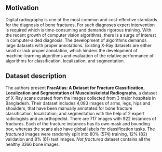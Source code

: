 ## Motivation

Digital radiography is one of the most common and cost-effective standards for the diagnosis of bone fractures. For such diagnoses expert intervention is required which is time-consuming and demands rigorous training. With the recent growth of computer vision algorithms, there is a surge of interest in computer-aided diagnosis. The development of algorithms demands large datasets with proper annotations. Existing X-Ray datasets are either small or lack proper annotation, which hinders the development of machine-learning algorithms and evaluation of the relative performance of algorithms for classification, localization, and segmentation.

## Dataset description

The authors present **FracAtlas: A Dataset for Fracture Classification, Localization and Segmentation of Musculoskeletal Radiographs**, a dataset of X-Ray scans curated from the images collected from 3 major hospitals in Bangladesh. Their dataset includes 4,083 images of arms, legs, hips and shoulders, that have been manually annotated for bone fracture classification, localization, and segmentation with the help of 2 expert radiologists and an orthopedist. There are 717 images with 922 instances of fractures. Each of the fracture instances has its own mask and bounding box, whereas the scans also have global labels for classification tasks. The _fractured_ images were randomly split into 80% (574) training, 12% (82) validation and 8% (61) test images. _Not fractured_ dataset contains all the healthy 3366 bone images.
